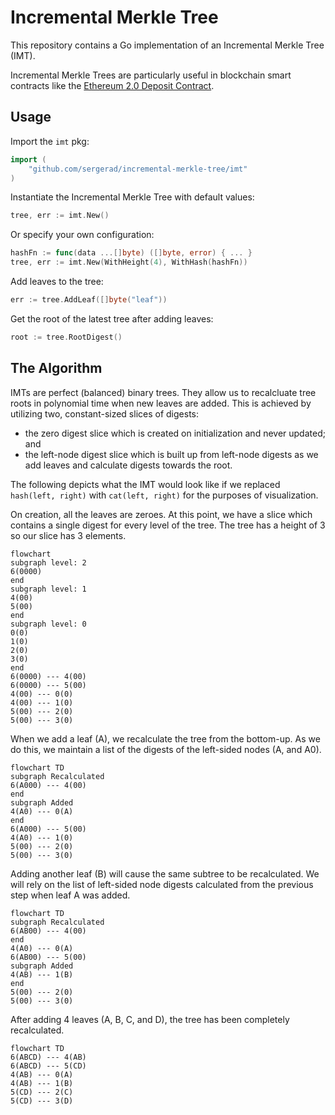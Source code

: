 # Incremental Merkle Tree

This repository contains a Go implementation of an Incremental Merkle Tree (IMT).

Incremental Merkle Trees are particularly useful in blockchain smart contracts like the [Ethereum 2.0 Deposit Contract](https://github.com/runtimeverification/deposit-contract-verification/blob/master/deposit-contract-verification.pdf).

## Usage

Import the `imt` pkg:
```Go
import (
	"github.com/sergerad/incremental-merkle-tree/imt"
)
```

Instantiate the Incremental Merkle Tree with default values:
```Go
tree, err := imt.New()
```

Or specify your own configuration:
```Go
hashFn := func(data ...[]byte) ([]byte, error) { ... }
tree, err := imt.New(WithHeight(4), WithHash(hashFn))
```

Add leaves to the tree:
```Go
err := tree.AddLeaf([]byte("leaf"))
```

Get the root of the latest tree after adding leaves:
```Go
root := tree.RootDigest()
```

## The Algorithm

IMTs are perfect (balanced) binary trees. They allow us to recalcluate tree roots in polynomial time when new leaves are added. This is achieved by utilizing two, constant-sized slices of digests:
* the zero digest slice which is created on initialization and never updated; and
* the left-node digest slice which is built up from left-node digests as we add leaves and calculate digests towards the root.

The following depicts what the IMT would look like if we replaced `hash(left, right)` with `cat(left, right)` for the purposes of visualization.

On creation, all the leaves are zeroes. At this point, we have a slice which contains a single digest for every level of the tree. The tree has a height of 3 so our slice has 3 elements.
```mermaid
flowchart
subgraph level: 2
6(0000)
end
subgraph level: 1
4(00)
5(00)
end
subgraph level: 0
0(0)
1(0)
2(0)
3(0)
end
6(0000) --- 4(00)
6(0000) --- 5(00)
4(00) --- 0(0)
4(00) --- 1(0)
5(00) --- 2(0)
5(00) --- 3(0)
```

When we add a leaf (A), we recalculate the tree from the bottom-up. As we do this, we maintain a list of the digests of the left-sided nodes (A, and A0).
```mermaid
flowchart TD
subgraph Recalculated
6(A000) --- 4(00)
end
subgraph Added
4(A0) --- 0(A)
end
6(A000) --- 5(00)
4(A0) --- 1(0)
5(00) --- 2(0)
5(00) --- 3(0)
```

Adding another leaf (B) will cause the same subtree to be recalculated. We will rely on the list of left-sided node digests calculated from the previous step when leaf A was added.

```mermaid
flowchart TD
subgraph Recalculated
6(AB00) --- 4(00)
end
4(A0) --- 0(A)
6(AB00) --- 5(00)
subgraph Added
4(AB) --- 1(B)
end
5(00) --- 2(0)
5(00) --- 3(0)
```

After adding 4 leaves (A, B, C, and D), the tree has been completely recalculated.
```mermaid
flowchart TD
6(ABCD) --- 4(AB)
6(ABCD) --- 5(CD)
4(AB) --- 0(A)
4(AB) --- 1(B)
5(CD) --- 2(C)
5(CD) --- 3(D)
```
